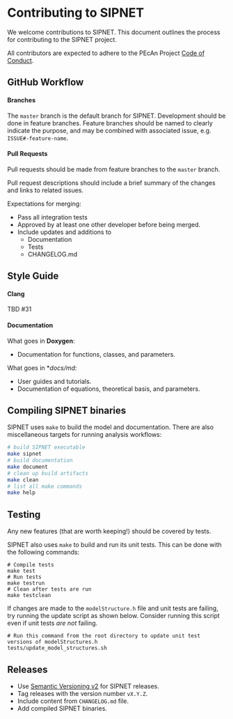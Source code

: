 # Contributing to SIPNET

We welcome contributions to SIPNET. This document outlines the process for contributing to the SIPNET project.

All contributors are expected to adhere to the PEcAn Project [Code of Conduct](https://github.com/PecanProject/pecan/blob/develop/CODE_OF_CONDUCT.md).

## GitHub Workflow

#### Branches

The `master` branch is the default branch for SIPNET. Development should be done in feature branches. Feature branches should be named to clearly indicate the purpose, and may be combined with associated issue, e.g. `ISSUE#-feature-name`.

#### Pull Requests

Pull requests should be made from feature branches to the `master` branch. 

Pull request descriptions should include a brief summary of the changes and links to related issues. 

Expectations for merging:
- Pass all integration tests 
- Approved by at least one other developer before being merged.
- Include updates and additions to 
  - Documentation
  - Tests
  - CHANGELOG.md 
  
## Style Guide

#### Clang

TBD #31

#### Documentation

What goes in **Doxygen**:
- Documentation for functions, classes, and parameters.

What goes in **docs/*md**:
- User guides and tutorials.
- Documentation of equations, theoretical basis, and parameters.

## Compiling SIPNET binaries

SIPNET uses `make` to build the model and documentation. There are also miscellaneous targets for running analysis workflows:

```sh
# build SIPNET executable
make sipnet
# build documentation
make document
# clean up build artifacts
make clean
# list all make commands
make help
```
## Testing

Any new features (that are worth keeping!) should be covered by tests.

SIPNET also uses `make` to build and run its unit tests. This can be done with the following commands:
```shell
# Compile tests
make test
# Run tests
make testrun
# Clean after tests are run
make testclean
```

If changes are made to the `modelStructure.h` file and unit tests are failing, try running the update script as shown below. Consider running this script even if unit tests _are not_ failing.
```shell
# Run this command from the root directory to update unit test versions of modelStructures.h
tests/update_model_structures.sh
```

## Releases

- Use [Semantic Versioning v2](https://semver.org/) for SIPNET releases.
- Tag releases with the version number `vX.Y.Z`.
- Include content from `CHANGELOG.md` file.
- Add compiled SIPNET binaries.